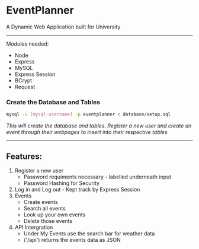 # EventPlanner

A Dynamic Web Application built for University

---

Modules needed:

- Node
- Express
- MySQL
- Express Session
- BCrypt
- Request

### Create the Database and Tables

```bash
mysql -u [mysql-username] -p eventplanner < database/setup.sql
```

_This will create the database and tables.
Register a new user and create an event through their webpages to insert into their respective tables_

---

## Features:

1. Register a new user
   - Password requiments necessary - labelled underneath input
   - Password Hashing for Security
2. Log in and Log out - Kept track by Express Session
3. Events
   - Create events
   - Search all events
   - Look up your own events
   - Delete those events
4. API Intergration
   - Under My Events use the search bar for weather data
   - ('/api') returns the events data as JSON
